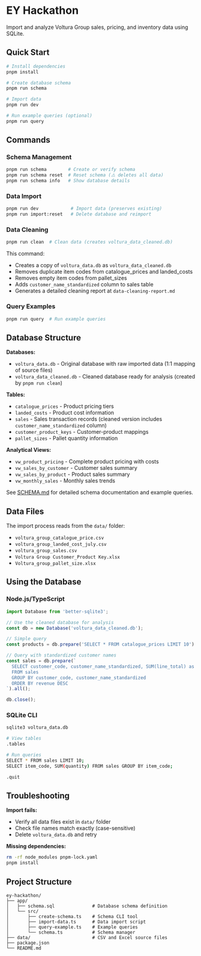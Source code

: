 # EY Hackathon

Import and analyze Voltura Group sales, pricing, and inventory data using SQLite.

## Quick Start

```bash
# Install dependencies
pnpm install

# Create database schema
pnpm run schema

# Import data
pnpm run dev

# Run example queries (optional)
pnpm run query
```

## Commands

### Schema Management

```bash
pnpm run schema        # Create or verify schema
pnpm run schema reset  # Reset schema (⚠️ deletes all data)
pnpm run schema info   # Show database details
```

### Data Import

```bash
pnpm run dev            # Import data (preserves existing)
pnpm run import:reset   # Delete database and reimport
```

### Data Cleaning

```bash
pnpm run clean  # Clean data (creates voltura_data_cleaned.db)
```

This command:

- Creates a copy of `voltura_data.db` as `voltura_data_cleaned.db`
- Removes duplicate item codes from catalogue_prices and landed_costs
- Removes empty item codes from pallet_sizes
- Adds `customer_name_standardized` column to sales table
- Generates a detailed cleaning report at `data-cleaning-report.md`

### Query Examples

```bash
pnpm run query  # Run example queries
```

## Database Structure

**Databases:**

- `voltura_data.db` - Original database with raw imported data (1:1 mapping of source files)
- `voltura_data_cleaned.db` - Cleaned database ready for analysis (created by `pnpm run clean`)

**Tables:**

- `catalogue_prices` - Product pricing tiers
- `landed_costs` - Product cost information
- `sales` - Sales transaction records (cleaned version includes `customer_name_standardized` column)
- `customer_product_keys` - Customer-product mappings
- `pallet_sizes` - Pallet quantity information

**Analytical Views:**

- `vw_product_pricing` - Complete product pricing with costs
- `vw_sales_by_customer` - Customer sales summary
- `vw_sales_by_product` - Product sales summary
- `vw_monthly_sales` - Monthly sales trends

See [SCHEMA.md](SCHEMA.md) for detailed schema documentation and example queries.

## Data Files

The import process reads from the `data/` folder:

- `voltura_group_catalogue_price.csv`
- `voltura_group_landed_cost_july.csv`
- `voltura_group_sales.csv`
- `Voltura Group Customer_Product Key.xlsx`
- `Voltura_group_pallet_size.xlsx`

## Using the Database

### Node.js/TypeScript

```typescript
import Database from 'better-sqlite3';

// Use the cleaned database for analysis
const db = new Database('voltura_data_cleaned.db');

// Simple query
const products = db.prepare('SELECT * FROM catalogue_prices LIMIT 10').all();

// Query with standardized customer names
const sales = db.prepare(`
  SELECT customer_code, customer_name_standardized, SUM(line_total) as revenue
  FROM sales
  GROUP BY customer_code, customer_name_standardized
  ORDER BY revenue DESC
`).all();

db.close();
```

### SQLite CLI

```bash
sqlite3 voltura_data.db

# View tables
.tables

# Run queries
SELECT * FROM sales LIMIT 10;
SELECT item_code, SUM(quantity) FROM sales GROUP BY item_code;

.quit
```

## Troubleshooting

**Import fails:**

- Verify all data files exist in `data/` folder
- Check file names match exactly (case-sensitive)
- Delete `voltura_data.db` and retry

**Missing dependencies:**

```bash
rm -rf node_modules pnpm-lock.yaml
pnpm install
```

## Project Structure

```text
ey-hackathon/
├── app/
│   ├── schema.sql              # Database schema definition
│   └── src/
│       ├── create-schema.ts    # Schema CLI tool
│       ├── import-data.ts      # Data import script
│       ├── query-example.ts    # Example queries
│       └── schema.ts           # Schema manager
├── data/                       # CSV and Excel source files
├── package.json
└── README.md
```
